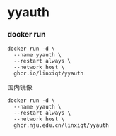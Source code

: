 # yyauth

### docker run
```
docker run -d \
  --name yyauth \
  --restart always \
  --network host \
  ghcr.io/linxiqt/yyauth
```

国内镜像
```
docker run -d \
  --name yyauth \
  --restart always \
  --network host \
  ghcr.nju.edu.cn/linxiqt/yyauth
```
